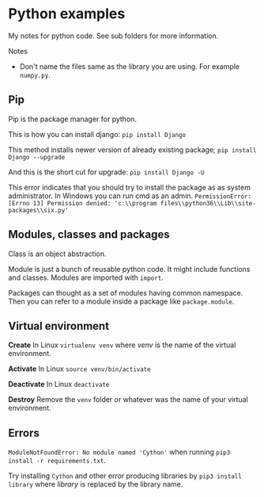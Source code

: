 # Python examples
My notes for python code.
See sub folders for more information.

Notes
* Don't name the files same as the library you are using. For example `numpy.py`.

## Pip
Pip is the package manager for python.

This is how you can install django:
`pip install Django`

This method installs newer version of already existing package;
`pip install Django --upgrade`

And this is the short cut for upgrade:
`pip install Django -U`

This error indicates that you should try to install the package as as system administrator.
In Windows you can run cmd as an admin.
`PermissionError: [Errno 13] Permission denied: 'c:\\program files\\python36\\Lib\\site-packages\\six.py'`

## Modules, classes and packages
Class is an object abstraction.

Module is just a bunch of reusable python code.
It might include functions and classes.
Modules are imported with `import`.

Packages can thought as a set of modules having common namespace.
Then you can refer to a module inside a package like `package.module`.

## Virtual environment
**Create**
In Linux `virtualenv venv` where *venv* is the name of the virtual environment.

**Activate**
In Linux `source venv/bin/activate`

**Deactivate**
In Linux `deactivate`

**Destroy**
Remove the `venv` folder or whatever was the name of your virtual environment.

## Errors

`ModuleNotFoundError: No module named 'Cython'` when running `pip3 install -r requirements.txt`.

Try installing `Cython` and other error producing libraries by `pip3 install library` where _library_ is replaced by the library name.
